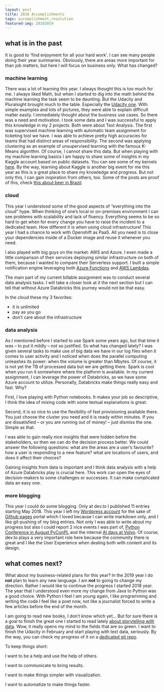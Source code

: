 ```yaml
---
layout: post
title: 2018 Accomplishments
tags: accomplishment,resolution
featured-img: 20182019
---
```


## what is in the past
It is good to 'find enjoyment for all your hard work'.  I can see many people doing their year summaries.  Obviously, there are areas more important for than job matters, but here I will focus on business only.  What has changed?


### machine learning
There was a lot of learning this year.  I always thought this is too much for me.  I always liked Math, but when I started to dig into the math behind the machine learning the task seem to be daunting.  But the Udacity and Pluralsight brought much to the table.  Especially the [Udacity one]( https://dev.to/lukaszkuczynski/machine-learning-with-udacity-549e).  With simple examples and lots of pictures, they were able to explain difficult matter easily.  I immediately thought about the business use cases.  So there was a need and motivation.  I took some data and I was successful to apply this knowledge in my 2 projects.  Both were about Text Analysis.  The first was supervised machine learning with automatic team assignment for ticketing tool we have.  I was able to achieve pretty high accuracies for teams that had distinct areas of responsibility.  The second was applying clustering as an example of unsupervised learning with the famous K-Means algorithm.  Of course, I cannot share this data.  But when playing with my machine learning basics I am happy to share some of insights in my Kaggle account based on public datasets.  You can see some of my kernels [here]( https://www.kaggle.com/panlukaszk).  By the way, learning about Kaggle is another big event for me this year as this is a great place to share my knowledge and progress.  But not only this, I can gain inspiration from others, too.  Some of the posts are proof of this, check [this about beer in Brazil]( https://dev.to/lukaszkuczynski/regression-and-outliers-and-beer-57k8).


### cloud
This year I understood some of the good aspects of “everything into the cloud” hype.  When thinking of one’s local or on-premises environment I can see problems with scalability and lack of fluency.  Everything seems to be so hard to get when for every change you have to raise the incident to a dedicated team.  How different it is when using cloud infrastructure!  This year I had a chance to work with Openshift as PaaS.  All you need is to close your dependencies inside of a Docker image and reuse it whenever you need.  

I also played with big guys on the market: AWS and Azure.  I even made a little comparison of their services deploying similar infrastructure on both of them, because I wanted to compare their Serverless support.  I built a simple notification engine leveraging both [Azure Functions]( https://dev.to/lukaszkuczynski/serverless-monitoring-of-weather-with-azure-4d89) and [AWS Lambdas]( https://dev.to/lukaszkuczynski/monitoring-wrocaw-weather-with-aws-903). 

The main part of my current billable assignment was to conduct several data analysis tasks.  I will take a closer look at it the next section but I can tell that without Azure Databricks this journey would not be that easy. 

In the cloud these my 3 favorites:
- it is unlimited
- pay as you go
- don’t care about the infrastructure


### data analysis
As I mentioned before I started to use Spark some years ago, but that time it was – to put it mildly – not so justified.  So what has changed lately?  I was given several tasks to make use of big data we have in our log files when it comes to user activity and I noticed when does the parallel computing unleashes its power: when the volume is greater than Mbytes.  Of course, it is not yet the TB of processed data but we are getting there.  Spark is cool when you run it somewhere where the platform is available.  In my current assignment, I can leverage the power of Databricks, as we have some Azure account to utilize.  Personally, Databricks make things really easy and fast.  Why?

First, I love playing with Python notebooks.  It makes your job so descriptive, I think the idea of mixing code with some textual explanations is great.  

Second, it is so nice to use the flexibility of fast provisioning available there.  You just choose the cluster you need and it is ready within minutes.  If you are dissatisfied – or you are running out of money! – just dismiss the one.  Simple as that.

I was able to gain really nice insights that were hidden before the stakeholders, so then we can do the decision process better.  We could answer the following questions:
what are the areas are a user’s favourite?
how a user is responding to a new feature?
what are locations of users, and does it affect their choices?

Gaining insights from data is important and I think data analysis with a help of Azure Databricks play is crucial here.  This work can open the eyes of decision-makers to some challenges or successes.  It can make complicated data an easy one.

### more blogging 
This year I could do some blogging.  Only at dev.to I published 11 entries starting May 2018.  This year I left my [Wordpress account](http://lukcreates.pl/) for the sake of [Github pages]( http://lukaszkuczynski.github.io) portal which I Ioved because I can write markdown only, and I like git-pushing of my blog entries.  Not only I was able to write about my progress but also I could report 2 nice events I was part of, [Python Conference in August PyConPL]( https://dev.to/lukaszkuczynski/pyconpl-2018-report-2loo) and the internal [AI days at Volvo]( https://dev.to/lukaszkuczynski/innovation-day-at-volvo-1l64).
Of course, dev.to plays a very important role here because the community there is great and I like the User Experience when dealing both with content and its design.

## what comes next?
What about my business-related plans for this year?  In the 2019 year I do **not** plan to learn any new language.  I am **not** to going to change my direction.  Rather I would like to continue the progress I started 2018 year.  The year that I understood even more my change from Java to Python was a good choice.  With Python I feel I am young again, I like programming and writing the code I feel like a poet now, not like a journalist forced to write a few articles before the end of the month.

I am going to read new books, I don’t know which yet... But for sure there is a goal to finish the great one I started to read lately [about storytelling with data]( https://www.amazon.com/Storytelling-Data-Visualization-Business-Professionals-ebook/dp/B016DHQSM2).  Wow, it really opens my mind to the fields that are so green.  I want to finish the Udacity in February and start playing with text data, seriously.  By the way, you can check my progress of it on a [dedicated git repo]( https://github.com/lukaszkuczynski/ud120-projects/commits/master).

To keep things short:

I want to be a help and use the help of others.  

I want to communicate to bring results.

I want to make things simpler with visualization.

I want to automatize to make things faster.
